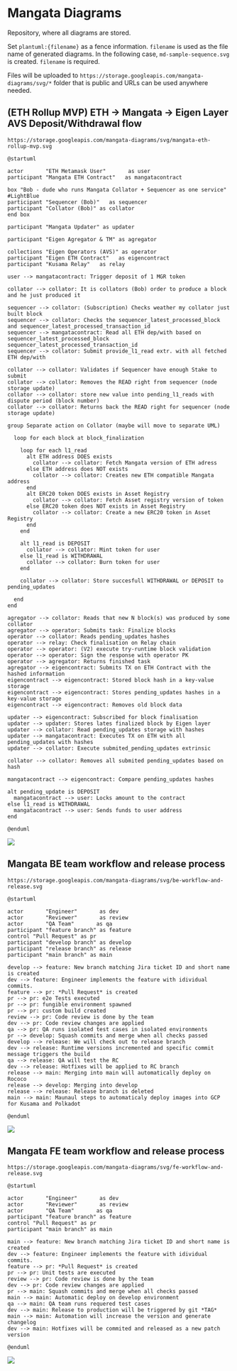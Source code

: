 # Mangata Diagrams
Repository, where all diagrams are stored.

Set `plantuml:{filename}` as a fence information. `filename` is used as the file name of generated diagrams. In the following case, `md-sample-sequence.svg` is created.
`filename` is required.

Files will be uploaded to `https://storage.googleapis.com/mangata-diagrams/svg/*` folder that is public and URLs can be used anywhere needed.

## (ETH Rollup MVP) ETH -> Mangata -> Eigen Layer AVS Deposit/Withdrawal flow
`https://storage.googleapis.com/mangata-diagrams/svg/mangata-eth-rollup-mvp.svg`
```plantuml:mangata-eth-rollup-mvp
@startuml

actor       "ETH Metamask User"       as user
participant "Mangata ETH Contract"   as mangatacontract

box "Bob - dude who runs Mangata Collator + Sequencer as one service" #LightBlue
participant "Sequencer (Bob)"   as sequencer
participant "Collator (Bob)" as collator
end box

participant "Mangata Updater" as updater

participant "Eigen Agregator & TM" as agregator

collections "Eigen Operators (AVS)" as operator
participant "Eigen ETH Contract"   as eigencontract
participant "Kusama Relay"   as relay

user --> mangatacontract: Trigger deposit of 1 MGR token 

collator --> collator: It is collators (Bob) order to produce a block and he just produced it

sequencer --> collator: (Subscription) Checks weather my collator just built block
sequencer --> collator: Checks the sequencer_latest_processed_block and sequencer_latest_processed_transaction_id
sequencer --> mangatacontract: Read all ETH dep/with based on sequencer_latest_processed_block sequencer_latest_processed_transaction_id
sequencer --> collator: Submit provide_l1_read extr. with all fetched ETH dep/with

collator --> collator: Validates if Sequencer have enough Stake to submit
collator --> collator: Removes the READ right from sequencer (node storage update)
collator --> collator: store new value into pending_l1_reads with dispute period (block number)
collator --> collator: Returns back the READ right for sequencer (node storage update)

group Separate action on Collator (maybe will move to separate UML)

  loop for each block at block_finalization
  
    loop for each l1_read
      alt ETH address DOES exists
        collator --> collator: Fetch Mangata version of ETH adress
      else ETH address does NOT exists
        collator --> collator: Creates new ETH compatible Mangata address
      end
      alt ERC20 token DOES exists in Asset Registry
        collator --> collator: Fetch Asset registry version of token
      else ERC20 token does NOT exists in Asset Registry
        collator --> collator: Create a new ERC20 token in Asset Registry
      end
    end
  
    alt l1_read is DEPOSIT
      collator --> collator: Mint token for user
    else l1_read is WITHDRAWAL
      collator --> collator: Burn token for user
    end
    
    collator --> collator: Store succesfull WITHDRAWAL or DEPOSIT to pending_updates
  
  end
end

agregator --> collator: Reads that new N block(s) was produced by some collator
agregator --> operator: Submits task: Finalize blocks
operator --> collator: Reads pending_updates hashes
operator --> relay: Check finalisation on Relay chain
operator --> operator: (V2) execute try-runtime block validation
operator --> operator: Sign the response with operator PK
operator --> agregator: Returns finished task
agregator --> eigencontract: Submits TX on ETH Contract with the hashed information
eigencontract --> eigencontract: Stored block hash in a key-value storage
eigencontract --> eigencontract: Stores pending_updates hashes in a key-value storage
eigencontract --> eigencontract: Removes old block data

updater --> eigencontract: Subscribed for block finalisation
updater --> updater: Stores lates finalized block by Eigen layer
updater --> collator: Read pending_updates storage with hashes
updater --> mangatacontract: Executes TX on ETH with all pending_updates with hashes
updater --> collator: Execute submited_pending_updates extrinsic

collator --> collator: Removes all submited pending_updates based on hash 

mangatacontract --> eigencontract: Compare pending_updates hashes

alt pending_update is DEPOSIT
  mangatacontract --> user: Locks amount to the contract 
else l1_read is WITHDRAWAL
  mangatacontract --> user: Sends funds to user address
end

@enduml
```

![](./svg/mangata-eth-rollup-mvp.svg)

## Mangata BE team workflow and release process
`https://storage.googleapis.com/mangata-diagrams/svg/be-workflow-and-release.svg`
```plantuml:be-workflow-and-release
@startuml

actor       "Engineer"       as dev
actor       "Reviewer"       as review
actor       "QA Team"       as qa
participant "feature branch" as feature
control "Pull Request" as pr
participant "develop branch" as develop
participant "release branch" as release
participant "main branch" as main

develop --> feature: New branch matching Jira ticket ID and short name is created
dev --> feature: Engineer implements the feature with idividual commits.
feature --> pr: *Pull Request* is created
pr --> pr: e2e Tests executed
pr --> pr: fungible environment spawned
pr --> pr: custom build created
review --> pr: Code review is done by the team
dev --> pr: Code review changes are applied
qa --> pr: QA runs isolated test cases in isolated environments
pr --> develop: Squash commits and merge when all checks passed
develop --> release: We will check out to release branch
dev --> release: Runtime versions incremented and specific commit message triggers the build 
qa --> release: QA will test the RC
dev --> release: Hotfixes will be applied to RC branch
release --> main: Merging into main will automatically deploy on Rococo
release --> develop: Merging into develop
release --> release: Release branch is deleted
main --> main: Maunaul steps to automaticaly deploy images into GCP for Kusama and Polkadot

@enduml
```

![](./svg/be-workflow-and-release.svg)

## Mangata FE team workflow and release process
`https://storage.googleapis.com/mangata-diagrams/svg/fe-workflow-and-release.svg`
```plantuml:fe-workflow-and-release
@startuml

actor       "Engineer"       as dev
actor       "Reviewer"       as review
actor       "QA Team"       as qa
participant "feature branch" as feature
control "Pull Request" as pr
participant "main branch" as main

main --> feature: New branch matching Jira ticket ID and short name is created
dev --> feature: Engineer implements the feature with idividual commits.
feature --> pr: *Pull Request* is created
pr --> pr: Unit tests are executed
review --> pr: Code review is done by the team
dev --> pr: Code review changes are applied
pr --> main: Squash commits and merge when all checks passed
main --> main: Automatic deploy on develop environment
qa --> main: QA team runs requered test cases
dev --> main: Release to production will be triggered by git *TAG*
main --> main: Automation will increase the version and generate changelog
dev --> main: Hotfixes will be commited and released as a new patch version

@enduml
```

![](./svg/fe-workflow-and-release.svg)
